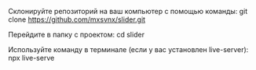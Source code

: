 Склонируйте репозиторий на ваш компьютер с помощью команды:
git clone https://github.com/mxsvnx/slider.git

Перейдите в папку с проектом:
cd slider

Используйте команду в терминале (если у вас установлен live-server):
npx live-serve
